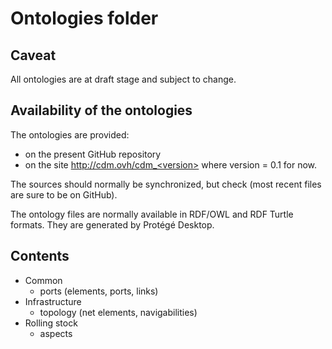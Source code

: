 # Ontologies folder
## Caveat
All ontologies are at draft stage and subject to change.

## Availability of the ontologies
The ontologies are provided:
* on the present GitHub repository
* on the site http://cdm.ovh/cdm_<version>
where version = 0.1 for now.

The sources should normally be synchronized, but check (most recent files are sure to be on GitHub).

The ontology files are normally available in RDF/OWL and RDF Turtle formats. They are generated by Protégé Desktop.

## Contents
* Common
    - ports (elements, ports, links)
* Infrastructure
    - topology (net elements, navigabilities)
* Rolling stock
    - aspects


